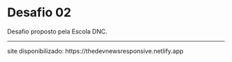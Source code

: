 <h1>Desafio 02</h1>
Desafio proposto pela Escola DNC.
<hr>
site disponibilizado: https://thedevnewsresponsive.netlify.app
